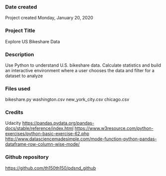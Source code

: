 ### Date created
Project created Monday, January 20, 2020

### Project Title
Explore US Bikeshare Data

### Description
Use Python to understand U.S. bikeshare data. Calculate statistics and build an interactive environment where a user chooses the data and filter for a dataset to analyze

### Files used
bikeshare.py
washington.csv
new_york_city.csv
chicago.csv

### Credits
Udacity
https://pandas.pydata.org/pandas-docs/stable/reference/index.html
https://www.w3resource.com/python-exercises/python-basic-exercise-62.php
http://www.datasciencemadesimple.com/mode-function-python-pandas-dataframe-row-column-wise-mode/

### Github repository
https://github.com/th150th150/pdsnd_github
